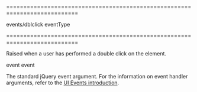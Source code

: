 <!--**
/*-------------------------------------------
    Auto-generated file. Do not modify.
-------------------------------------------

**-->
===========================================================================
<!--module-->events/dblclick<!--/module-->
<!--type-->eventType<!--/type-->
===========================================================================

<!--shortDescription-->
Raised when a user has performed a double click on the element.
<!--/shortDescription-->

<!--fullDescription-->

<!--/fullDescription-->
<!--typeFunctionParamName1-->event<!--/typeFunctionParamName1-->
<!--typeFunctionParamType1-->event<!--/typeFunctionParamType1-->
<!--typeFunctionParamDescription1-->
The standard jQuery event argument. For the information on event handler arguments, refer to the [UI Events introduction](/Documentation/ApiReference/UI_Widgets/UI_Events/).
<!--/typeFunctionParamDescription1-->
